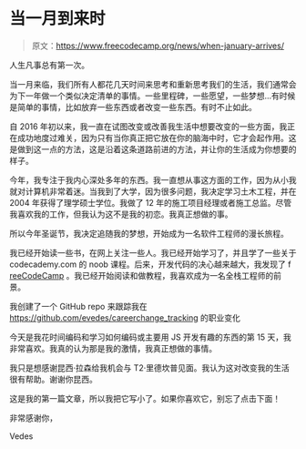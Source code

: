 # 当一月到来时

> 原文：<https://www.freecodecamp.org/news/when-january-arrives/>

人生凡事总有第一次。

当一月来临，我们所有人都花几天时间来思考和重新思考我们的生活，我们通常会为下一年做一个类似决定清单的事情。一些里程碑，一些愿望，一些梦想…有时候是简单的事情，比如放弃一些东西或者改变一些东西。有时不止如此。

自 2016 年初以来，我一直在试图改变或改善我生活中想要改变的一些方面，我正在成功地度过难关，因为只有当你真正把它放在你的脑海中时，它才会起作用。这是做到这一点的方法，这是沿着这条道路前进的方法，并让你的生活成为你想要的样子。

今年，我专注于我内心深处多年的东西。我一直想从事这方面的工作，因为从小我就对计算机非常着迷。当我到了大学，因为很多问题，我决定学习土木工程，并在 2004 年获得了理学硕士学位。我做了 12 年的施工项目经理或者施工总监。尽管我喜欢我的工作，但我认为这不是我的初恋。我真正想做的事。

所以今年圣诞节，我决定追随我的梦想，开始成为一名软件工程师的漫长旅程。

我已经开始读一些书，在网上关注一些人。我已经开始学习了，并且学了一些关于 codecademy.com 的 noob 课程。后来，开发代码的决心越来越大，我发现了 f [reeCodeCamp](https://www.freecodecamp.org/) 。我已经开始阅读和做教程，我喜欢成为一名全栈工程师的前景。

我创建了一个 GitHub repo 来跟踪我在 https://github.com/evedes/careerchange_tracking 的职业变化

今天是我花时间编码和学习如何编码或主要用 JS 开发有趣的东西的第 15 天，我非常喜欢。我真的认为那是我的激情，我真正想做的事情。

我只是想感谢昆西·拉森给我机会与 T2·里德坎普见面。我认为这对改变我的生活很有帮助。谢谢你昆西。

这是我的第一篇文章，所以我把它写小了。如果你喜欢它，别忘了点击下面！

非常感谢你，

Vedes